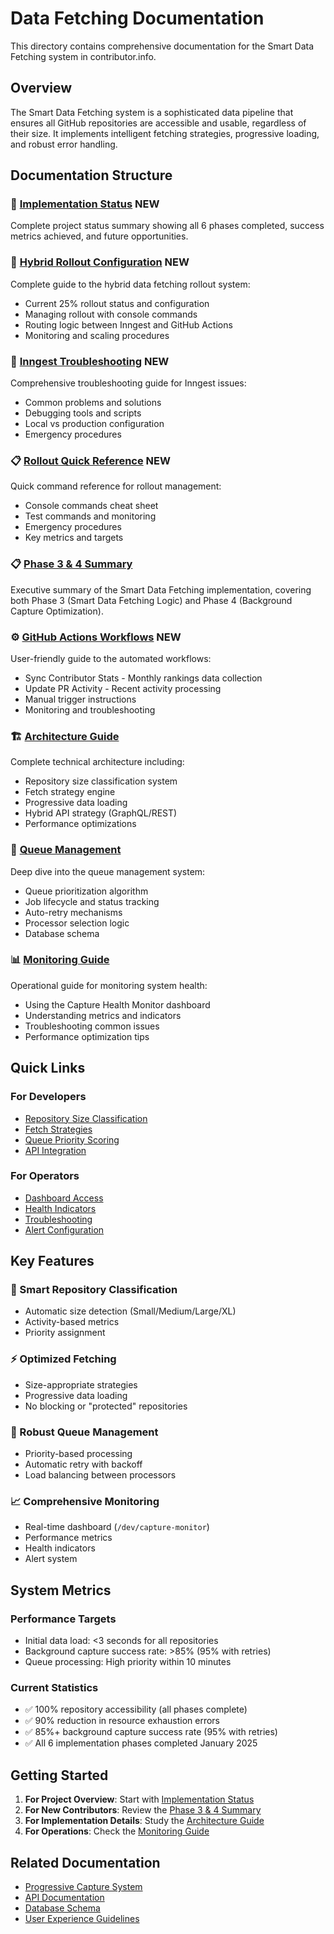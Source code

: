# Data Fetching Documentation

This directory contains comprehensive documentation for the Smart Data Fetching system in contributor.info.

## Overview

The Smart Data Fetching system is a sophisticated data pipeline that ensures all GitHub repositories are accessible and usable, regardless of their size. It implements intelligent fetching strategies, progressive loading, and robust error handling.

## Documentation Structure

### 🎯 [Implementation Status](./implementation-status.md) **NEW**
Complete project status summary showing all 6 phases completed, success metrics achieved, and future opportunities.

### 🔧 [Hybrid Rollout Configuration](./hybrid-rollout-configuration.md) **NEW**
Complete guide to the hybrid data fetching rollout system:
- Current 25% rollout status and configuration
- Managing rollout with console commands
- Routing logic between Inngest and GitHub Actions
- Monitoring and scaling procedures

### 🐛 [Inngest Troubleshooting](./inngest-troubleshooting.md) **NEW**
Comprehensive troubleshooting guide for Inngest issues:
- Common problems and solutions
- Debugging tools and scripts
- Local vs production configuration
- Emergency procedures

### 📋 [Rollout Quick Reference](./rollout-quick-reference.md) **NEW**
Quick command reference for rollout management:
- Console commands cheat sheet
- Test commands and monitoring
- Emergency procedures
- Key metrics and targets

### 📋 [Phase 3 & 4 Summary](./PHASE3-PHASE4-SUMMARY.md)
Executive summary of the Smart Data Fetching implementation, covering both Phase 3 (Smart Data Fetching Logic) and Phase 4 (Background Capture Optimization).

### ⚙️ [GitHub Actions Workflows](./github-actions-workflows.md) **NEW**
User-friendly guide to the automated workflows:
- Sync Contributor Stats - Monthly rankings data collection
- Update PR Activity - Recent activity processing
- Manual trigger instructions
- Monitoring and troubleshooting

### 🏗️ [Architecture Guide](./smart-data-fetching.md)
Complete technical architecture including:
- Repository size classification system
- Fetch strategy engine
- Progressive data loading
- Hybrid API strategy (GraphQL/REST)
- Performance optimizations

### 🚦 [Queue Management](./queue-management.md)
Deep dive into the queue management system:
- Queue prioritization algorithm
- Job lifecycle and status tracking
- Auto-retry mechanisms
- Processor selection logic
- Database schema

### 📊 [Monitoring Guide](./monitoring-capture-health.md)
Operational guide for monitoring system health:
- Using the Capture Health Monitor dashboard
- Understanding metrics and indicators
- Troubleshooting common issues
- Performance optimization tips

## Quick Links

### For Developers
- [Repository Size Classification](./smart-data-fetching.md#repository-size-classification)
- [Fetch Strategies](./smart-data-fetching.md#fetch-strategy-engine)
- [Queue Priority Scoring](./queue-management.md#priority-scoring-algorithm)
- [API Integration](./queue-management.md#api-integration)

### For Operators
- [Dashboard Access](./monitoring-capture-health.md#accessing-the-monitor)
- [Health Indicators](./monitoring-capture-health.md#health-indicators)
- [Troubleshooting](./monitoring-capture-health.md#troubleshooting-steps)
- [Alert Configuration](./monitoring-capture-health.md#alerting-and-notifications)

## Key Features

### 🎯 Smart Repository Classification
- Automatic size detection (Small/Medium/Large/XL)
- Activity-based metrics
- Priority assignment

### ⚡ Optimized Fetching
- Size-appropriate strategies
- Progressive data loading
- No blocking or "protected" repositories

### 🔄 Robust Queue Management
- Priority-based processing
- Automatic retry with backoff
- Load balancing between processors

### 📈 Comprehensive Monitoring
- Real-time dashboard (`/dev/capture-monitor`)
- Performance metrics
- Health indicators
- Alert system

## System Metrics

### Performance Targets
- Initial data load: <3 seconds for all repositories
- Background capture success rate: >85% (95% with retries)
- Queue processing: High priority within 10 minutes

### Current Statistics
- ✅ 100% repository accessibility (all phases complete)
- ✅ 90% reduction in resource exhaustion errors
- ✅ 85%+ background capture success rate (95% with retries)
- ✅ All 6 implementation phases completed January 2025

## Getting Started

1. **For Project Overview**: Start with [Implementation Status](./implementation-status.md) 
2. **For New Contributors**: Review the [Phase 3 & 4 Summary](./PHASE3-PHASE4-SUMMARY.md)
3. **For Implementation Details**: Study the [Architecture Guide](./smart-data-fetching.md)
4. **For Operations**: Check the [Monitoring Guide](./monitoring-capture-health.md)

## Related Documentation

- [Progressive Capture System](/docs/progressive-capture/)
- [API Documentation](/docs/api/)
- [Database Schema](/supabase/migrations/)
- [User Experience Guidelines](/docs/user-experience/)